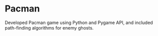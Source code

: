 # Pacman
Developed Pacman game using Python and Pygame API, and included path-finding algorithms for enemy ghosts.
